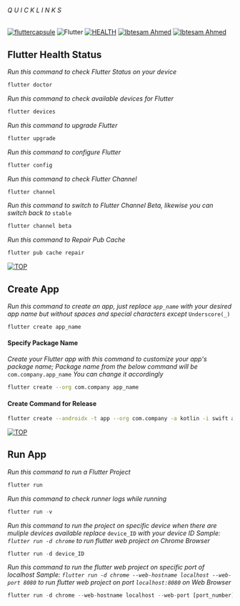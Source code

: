 
###### Q U I C K L I N K S
[![fluttercapsule](https://img.shields.io/badge/Contribute-Now-211F1F?logo=GitHub&logoColor=ffffff)](https://github.com/GetIbetsamAhmed/Flutter-Capsule/blob/main/README.md) 
![Flutter](https://i.imgur.com/e9V2Zf7.jpg)
[![HEALTH](https://img.shields.io/badge/FLUTTER-HEALTH_STATUS-64DD17)](#flutter-health-status) [![Ibtesam Ahmed](https://img.shields.io/badge/FLUTTER-CREATE-304FFE)](#create-app) [![Ibtesam Ahmed](https://img.shields.io/badge/FLUTTER-RUN-2962FF)](#run-app)

## Flutter Health Status
_Run this command to check Flutter Status on your device_
```bash
flutter doctor
```
 _Run this command to check available devices for Flutter_
```bash
flutter devices
```
 _Run this command to upgrade Flutter_
```bash
flutter upgrade
```
 _Run this command to configure Flutter_
```bash
flutter config
```
 _Run this command to check Flutter Channel_
```bash
flutter channel
```
 _Run this command to switch to Flutter Channel Beta, likewise you can switch back to_ `stable`
```bash
flutter channel beta
```
 _Run this command to Repair Pub Cache_
```bash
flutter pub cache repair
```
[![TOP](https://img.shields.io/badge/Goto-Top-000000)](#q-u-i-c-k-l-i-n-k-s)
## Create App
_Run this command to create an app, just replace `app_name` with your desired app name but without spaces and special characters except_ `Underscore(_)`
```bash
flutter create app_name
```
#### Specify Package Name
_Create your Flutter app with this command to customize your app's package name; Package name from the below command will be_ `com.company.app_name` _You can change it accordingly_ 
```bash
flutter create --org com.company app_name
```
#### Create Command for Release
```bash
flutter create --androidx -t app --org com.company -a kotlin -i swift app_name
```
[![TOP](https://img.shields.io/badge/Goto-Top-000000)](#q-u-i-c-k-l-i-n-k-s)
## Run App
_Run this command to run a Flutter Project_
```dart
flutter run
```
_Run this command to check runner logs while running_
```dart
flutter run -v
```
_Run this command to run the project on specific device when there are muliple devices available replace_ `device_ID` _with your device ID_
_Sample: `flutter run -d chrome` to run flutter web project on Chrome Browser_ 
```dart
flutter run -d device_ID
```
_Run this command to run the flutter web project on specific port of localhost_
_Sample: `flutter run -d chrome --web-hostname localhost --web-port 8080` to run flutter web project on port `localhost:8080` on Web Browser_ 
```dart
flutter run -d chrome --web-hostname localhost --web-port [port_number]
```
